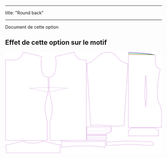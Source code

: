 - - -
title: "Round back"
- - -


<Fixme>

Document de cette option

</Fixme>

## Effet de cette option sur le motif

![Cette image montre l'effet de cette option en superposant plusieurs variantes qui ont une valeur différente pour cette option](simone_roundback_sample.svg "Effect of this option on the pattern")
